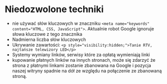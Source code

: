 # Niedozwolone techniki
- nie używać słów kluczowych w znaczniku ```<meta name="keywords" content="HTML, CSS, JavaScript">```. Aktualnie robot Google ignoruje słowa kluczowe z tego znacznika
- Nadmierna liczba słów kluczowych
- Ukrywanie zawartości: ```<p style="visibility:hidden;">Tanie RTV, najtańsze telewizory LED</p>```
- Systemy wymiany linków, serwisy które za opłatą wymieniają linki
- kupowanie płatnych linków na innych stronach, może się zdarzyć że strona z płatnymi linkami zostanie zbanowana na Google i pozycja naszej witryny spadnie na dół ze względu na połączenie ze zbanowaną stroną.
